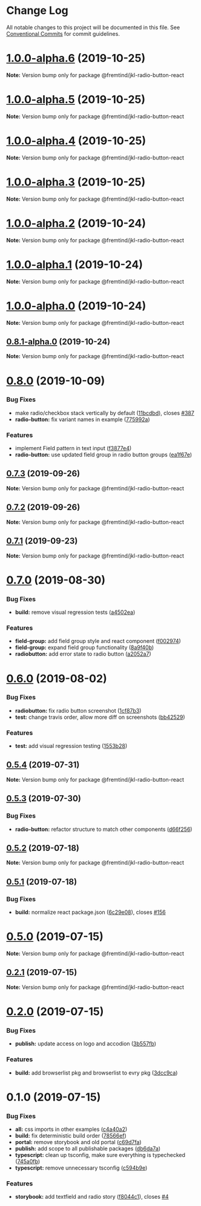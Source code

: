 # Change Log

All notable changes to this project will be documented in this file.
See [Conventional Commits](https://conventionalcommits.org) for commit guidelines.

# [1.0.0-alpha.6](https://github.com/fremtind/jokul/compare/@fremtind/jkl-radio-button-react@1.0.0-alpha.5...@fremtind/jkl-radio-button-react@1.0.0-alpha.6) (2019-10-25)

**Note:** Version bump only for package @fremtind/jkl-radio-button-react





# [1.0.0-alpha.5](https://github.com/fremtind/jokul/compare/@fremtind/jkl-radio-button-react@1.0.0-alpha.4...@fremtind/jkl-radio-button-react@1.0.0-alpha.5) (2019-10-25)

**Note:** Version bump only for package @fremtind/jkl-radio-button-react





# [1.0.0-alpha.4](https://github.com/fremtind/jokul/compare/@fremtind/jkl-radio-button-react@1.0.0-alpha.3...@fremtind/jkl-radio-button-react@1.0.0-alpha.4) (2019-10-25)

**Note:** Version bump only for package @fremtind/jkl-radio-button-react





# [1.0.0-alpha.3](https://github.com/fremtind/jokul/compare/@fremtind/jkl-radio-button-react@1.0.0-alpha.2...@fremtind/jkl-radio-button-react@1.0.0-alpha.3) (2019-10-25)

**Note:** Version bump only for package @fremtind/jkl-radio-button-react





# [1.0.0-alpha.2](https://github.com/fremtind/jokul/compare/@fremtind/jkl-radio-button-react@1.0.0-alpha.1...@fremtind/jkl-radio-button-react@1.0.0-alpha.2) (2019-10-24)

**Note:** Version bump only for package @fremtind/jkl-radio-button-react





# [1.0.0-alpha.1](https://github.com/fremtind/jokul/compare/@fremtind/jkl-radio-button-react@1.0.0-alpha.0...@fremtind/jkl-radio-button-react@1.0.0-alpha.1) (2019-10-24)

**Note:** Version bump only for package @fremtind/jkl-radio-button-react





# [1.0.0-alpha.0](https://github.com/fremtind/jokul/compare/@fremtind/jkl-radio-button-react@0.8.1-alpha.0...@fremtind/jkl-radio-button-react@1.0.0-alpha.0) (2019-10-24)

**Note:** Version bump only for package @fremtind/jkl-radio-button-react





## [0.8.1-alpha.0](https://github.com/fremtind/jokul/compare/@fremtind/jkl-radio-button-react@0.8.0...@fremtind/jkl-radio-button-react@0.8.1-alpha.0) (2019-10-24)

**Note:** Version bump only for package @fremtind/jkl-radio-button-react





# [0.8.0](https://github.com/fremtind/jokul/compare/@fremtind/jkl-radio-button-react@0.7.3...@fremtind/jkl-radio-button-react@0.8.0) (2019-10-09)


### Bug Fixes

* make radio/checkbox stack vertically by default ([11bcdbd](https://github.com/fremtind/jokul/commit/11bcdbd)), closes [#387](https://github.com/fremtind/jokul/issues/387)
* **radio-button:** fix variant names in example ([775992a](https://github.com/fremtind/jokul/commit/775992a))


### Features

* implement Field pattern in text input ([f3877e4](https://github.com/fremtind/jokul/commit/f3877e4))
* **radio-button:** use updated field group in radio button groups ([ea1f67e](https://github.com/fremtind/jokul/commit/ea1f67e))





## [0.7.3](https://github.com/fremtind/jokul/compare/@fremtind/jkl-radio-button-react@0.7.2...@fremtind/jkl-radio-button-react@0.7.3) (2019-09-26)

**Note:** Version bump only for package @fremtind/jkl-radio-button-react





## [0.7.2](https://github.com/fremtind/jokul/compare/@fremtind/jkl-radio-button-react@0.7.1...@fremtind/jkl-radio-button-react@0.7.2) (2019-09-26)

**Note:** Version bump only for package @fremtind/jkl-radio-button-react





## [0.7.1](https://github.com/fremtind/jokul/compare/@fremtind/jkl-radio-button-react@0.7.0...@fremtind/jkl-radio-button-react@0.7.1) (2019-09-23)

**Note:** Version bump only for package @fremtind/jkl-radio-button-react





# [0.7.0](https://github.com/fremtind/jokul/compare/@fremtind/jkl-radio-button-react@0.6.0...@fremtind/jkl-radio-button-react@0.7.0) (2019-08-30)


### Bug Fixes

* **build:** remove visual regression tests ([a4502ea](https://github.com/fremtind/jokul/commit/a4502ea))


### Features

* **field-group:** add field group style and react component ([f002974](https://github.com/fremtind/jokul/commit/f002974))
* **field-group:** expand field group functionality ([8a9f40b](https://github.com/fremtind/jokul/commit/8a9f40b))
* **radiobutton:** add error state to radio button ([a2052a7](https://github.com/fremtind/jokul/commit/a2052a7))





# [0.6.0](https://github.com/fremtind/jokul/compare/@fremtind/jkl-radio-button-react@0.5.4...@fremtind/jkl-radio-button-react@0.6.0) (2019-08-02)


### Bug Fixes

* **radiobutton:** fix radio button screenshot ([1cf87b3](https://github.com/fremtind/jokul/commit/1cf87b3))
* **test:** change travis order, allow more diff on screenshots ([bb42529](https://github.com/fremtind/jokul/commit/bb42529))


### Features

* **test:** add visual regression testing ([1553b28](https://github.com/fremtind/jokul/commit/1553b28))





## [0.5.4](https://github.com/fremtind/jokul/compare/@fremtind/jkl-radio-button-react@0.5.3...@fremtind/jkl-radio-button-react@0.5.4) (2019-07-31)

**Note:** Version bump only for package @fremtind/jkl-radio-button-react





## [0.5.3](https://github.com/fremtind/jokul/compare/@fremtind/jkl-radio-button-react@0.5.2...@fremtind/jkl-radio-button-react@0.5.3) (2019-07-30)


### Bug Fixes

* **radio-button:** refactor structure to match other components ([d66f256](https://github.com/fremtind/jokul/commit/d66f256))





## [0.5.2](https://github.com/fremtind/jokul/compare/@fremtind/jkl-radio-button-react@0.5.1...@fremtind/jkl-radio-button-react@0.5.2) (2019-07-18)

**Note:** Version bump only for package @fremtind/jkl-radio-button-react





## [0.5.1](https://github.com/fremtind/jokul/compare/@fremtind/jkl-radio-button-react@0.5.0...@fremtind/jkl-radio-button-react@0.5.1) (2019-07-18)


### Bug Fixes

* **build:** normalize react package.json ([6c29e08](https://github.com/fremtind/jokul/commit/6c29e08)), closes [#156](https://github.com/fremtind/jokul/issues/156)





# [0.5.0](https://github.com/fremtind/jokul/compare/@fremtind/jkl-radio-button-react@0.2.1...@fremtind/jkl-radio-button-react@0.5.0) (2019-07-15)

**Note:** Version bump only for package @fremtind/jkl-radio-button-react





## [0.2.1](https://github.com/fremtind/jokul/compare/@fremtind/jkl-radio-button-react@0.2.0...@fremtind/jkl-radio-button-react@0.2.1) (2019-07-15)

**Note:** Version bump only for package @fremtind/jkl-radio-button-react





# [0.2.0](https://github.com/fremtind/jokul/compare/@fremtind/jkl-radio-button-react@0.1.0...@fremtind/jkl-radio-button-react@0.2.0) (2019-07-15)

### Bug Fixes

-   **publish:** update access on logo and accodion ([3b557fb](https://github.com/fremtind/jokul/commit/3b557fb))

### Features

-   **build:** add browserlist pkg and browserlist to evry pkg ([3dcc9ca](https://github.com/fremtind/jokul/commit/3dcc9ca))

# 0.1.0 (2019-07-15)

### Bug Fixes

-   **all:** css imports in other examples ([c4a40a2](https://github.com/fremtind/jokul/commit/c4a40a2))
-   **build:** fix deterministic build order ([78566ef](https://github.com/fremtind/jokul/commit/78566ef))
-   **portal:** remove storybook and old portal ([c69d7fa](https://github.com/fremtind/jokul/commit/c69d7fa))
-   **publish:** add scope to all publishable packages ([db6da7a](https://github.com/fremtind/jokul/commit/db6da7a))
-   **typescript:** clean up tsconfig, make sure everything is typechecked ([745a0fb](https://github.com/fremtind/jokul/commit/745a0fb))
-   **typescript:** remove unnecessary tsconfig ([c594b9e](https://github.com/fremtind/jokul/commit/c594b9e))

### Features

-   **storybook:** add textfield and radio story ([f8044c1](https://github.com/fremtind/jokul/commit/f8044c1)), closes [#4](https://github.com/fremtind/jokul/issues/4)
